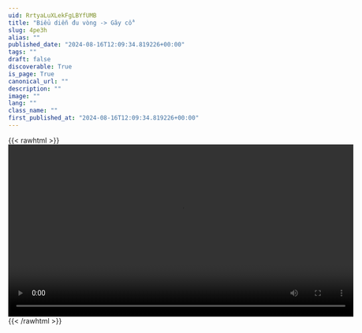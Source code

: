 ```yaml
---
uid: RrtyaLuXLekFgLBYfUMB
title: "Biểu diễn đu vòng -> Gãy cổ"
slug: 4pe3h
alias: ""
published_date: "2024-08-16T12:09:34.819226+00:00"
tags: ""
draft: false
discoverable: True
is_page: True
canonical_url: ""
description: ""
image: ""
lang: ""
class_name: ""
first_published_at: "2024-08-16T12:09:34.819226+00:00"
---
```


{{< rawhtml >}}
<video width="700" height="350" controls="">
<source src="https://pomf2.lain.la/f/sv774shf.mp4" type="video/mp4">
Your browser does not support HTML video.
</video>
{{< /rawhtml >}}
